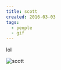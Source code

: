 ```yaml
---
title: scott
created: 2016-03-03
tags:
  - people
  - gif
---
```


lol

![scott](http://zacanger.com/blog/scott.gif)
